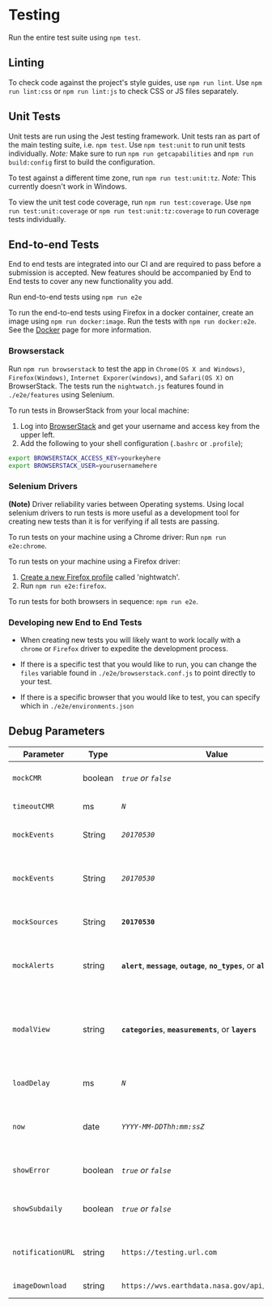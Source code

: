 
# Testing

Run the entire test suite using `npm test`.

## Linting

To check code against the project's style guides, use `npm run lint`.
Use `npm run lint:css` or `npm run lint:js` to check CSS or JS files separately.

## Unit Tests

Unit tests are run using the Jest testing framework. Unit tests ran as part of the main testing suite, i.e. `npm test`.
Use `npm test:unit` to run unit tests individually.
_Note:_ Make sure to run `npm run getcapabilities` and
`npm run build:config` first to build the configuration.

To test against a different time zone, run `npm run test:unit:tz`. _Note:_ This currently doesn't work in Windows.

To view the unit test code coverage, run `npm run test:coverage`.
Use `npm run test:unit:coverage` or `npm run test:unit:tz:coverage` to run coverage tests individually.

## End-to-end Tests
End to end tests are integrated into our CI and are required to pass before a submission is accepted. New features should be accompanied by End to End tests to cover any new functionality you add.

Run end-to-end tests using `npm run e2e`

To run the end-to-end tests using Firefox in a docker container, create an image using `npm run docker:image`. Run the tests with `npm run docker:e2e`. See the [Docker](docker.md) page for more information.

### Browserstack

Run `npm run browserstack`  to test the app in `Chrome(OS X and Windows)`, `Firefox(Windows)`, `Internet Exporer(windows)`, and `Safari(OS X)` on BrowserStack. The tests run the `nightwatch.js` features found in `./e2e/features` using Selenium.

To run tests in BrowserStack from your local machine:

1) Log into [BrowserStack](https://www.browserstack.com/automate) and get your username and access key from the upper left.
2) Add the following to your shell configuration (`.bashrc` or `.profile`);

```bash
export BROWSERSTACK_ACCESS_KEY=yourkeyhere
export BROWSERSTACK_USER=yourusernamehere
```
### Selenium Drivers
 **(Note)** Driver reliability varies between Operating systems. Using local selenium drivers to run tests is more useful as a development tool for creating new tests than it is for verifying if all tests are passing.

To run tests on your machine using a Chrome driver: Run `npm run e2e:chrome`.

To run tests on your machine using a Firefox driver:

1) [Create a new Firefox profile](https://developer.mozilla.org/en-US/Firefox/Multiple_profiles) called 'nightwatch'.
2) Run `npm run e2e:firefox`.

To run tests for both browsers in sequence: `npm run e2e`.

### Developing new End to End Tests
* When creating new tests you will likely want to work locally with a `chrome` or `Firefox` driver to expedite the development process.

* If there is a specific test that you would like to run, you can change the `files` variable found in `./e2e/browserstack.conf.js` to point directly to your test.
* If there is a specific browser that you would like to test, you can specify which in `./e2e/environments.json`

## Debug Parameters

| Parameter | Type | Value | Description |
| --------- | ----- | ----- | ----------- |
| `mockCMR` | boolean | *`true` or `false`* | Do not query CMR and fetch the static JSON file found at mock/cmr.cgi-X |
| `timeoutCMR` | ms | *`N`* | Override the CMR timeout value in milliseconds |
| `mockEvents` | String | *`20170530`* | Use the static JSON file with event feeds found at mock/events\_data.json-X |
| `mockEvents` | String | *`20170530`*| Use the static JSON file with categories feeds found at mock/categories\_data.json-X |
| `mockSources` | String | **`20170530`** | Use the static JSON file with sources feeds found at mock/sources\_data.json-X |
| `mockAlerts` | string | **`alert`**, **`message`**, **`outage`**, **`no_types`**, or **`all_types`** | Use a static JSON file by passing the notification type. Local sources can be found at mock/notify_{string}.json |
| `modalView` | string | **`categories`**, **`measurements`**, or **`layers`** | Forces the 'Add Layers' modal to display categories, measurements, or layers. By default Artic/Antarctic shows measurements and Geographic shows categories. |
| `loadDelay` | ms | *`N`* | After loading all resources, wait X milliseconds before starting. |
| `now` | date | *`YYYY-MM-DDThh:mm:ssZ`* | Overrides the current date and time. This only works when using the `now()` function from `js/util/util.js`. |
| `showError` | boolean | *`true` or `false`* | If any value is specified, an error dialog will be shown on startup. |
| `showSubdaily` | boolean | *`true` or `false`* | If any value is specified, the hour input, minute input and "minutes" timeline zoom option will be shown. |
| `notificationURL` | string | `https://testing.url.com` | Overrides the notification URL found in the features.json configuration file. |
| `imageDownload` | string | `https://wvs.earthdata.nasa.gov/api/v1/snapshot` | Overrides the image download URL
